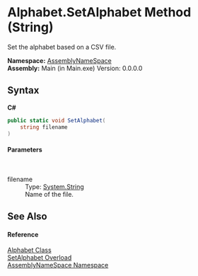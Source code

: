 # Alphabet.SetAlphabet Method (String)
 

Set the alphabet based on a CSV file.

**Namespace:**&nbsp;<a href="6bcc80ef-5cfd-db5f-1eb2-7297d1c16397">AssemblyNameSpace</a><br />**Assembly:**&nbsp;Main (in Main.exe) Version: 0.0.0.0

## Syntax

**C#**<br />
``` C#
public static void SetAlphabet(
	string filename
)
```


#### Parameters
&nbsp;<dl><dt>filename</dt><dd>Type: <a href="http://msdn2.microsoft.com/en-us/library/s1wwdcbf" target="_blank">System.String</a><br />Name of the file.</dd></dl>

## See Also


#### Reference
<a href="b63ab84e-4997-6bc4-30c3-9dc18797e022">Alphabet Class</a><br /><a href="c73da994-6c73-dd2c-4115-9f6a2789cc79">SetAlphabet Overload</a><br /><a href="6bcc80ef-5cfd-db5f-1eb2-7297d1c16397">AssemblyNameSpace Namespace</a><br />